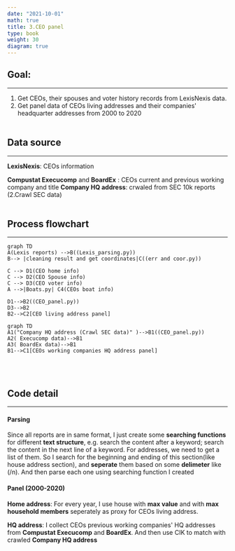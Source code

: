 ```yaml
---
date: "2021-10-01"
math: true
title: 3.CEO panel
type: book
weight: 30
diagram: true
---
```


## Goal:
---
1.  Get CEOs, their spouses and voter history records from LexisNexis data. 
2.  Get panel data of CEOs living addresses and their companies' headquarter addresses from 2000 to 2020
<br/><br/>

## Data source
---
**LexisNexis**: CEOs information

**Compustat Execucomp** and **BoardEx** : CEOs current and previous working company and title
**Company HQ address**: crwaled from SEC 10k reports (2.Crawl SEC data)
<br/><br/>

## Process flowchart
---
```mermaid
graph TD
A(Lexis reports) -->B((Lexis_parsing.py))
B--> |cleaning result and get coordinates|C((err and coor.py))

C --> D1(CEO home info)
C --> D2(CEO Spouse info)
C --> D3(CEO voter info)
A -->|Boats.py| C4(CEOs boat info)

D1-->B2((CEO_panel.py))
D3-->B2
B2-->C2[CEO living address panel]

```

```mermaid
graph TD
A1("Company HQ address (Crawl SEC data)" )-->B1((CEO_panel.py))
A2( Execucomp data)-->B1
A3( BoardEx data)-->B1
B1-->C1[CEOs working companies HQ address panel]
```
<br/><br/>

## Code detail
---
#### Parsing
Since all reports are in same format, I just create some **searching functions** for different **text structure**, e.g. search the content after a keyword; search the content in the next line of a keyword. For addresses, we need to get a list of them. So I search for the beginning and ending of this section(like house address section), and **seperate** them based on some **delimeter** like (/n). And then parse each one using searching function I created

#### Panel (2000-2020)
**Home address**: For every year, I use house with **max value** and with **max household members** seperately as proxy for CEOs living address. 

**HQ address**: I collect CEOs previous working companies' HQ addresses from **Compustat Execucomp** and **BoardEx**. And then use CIK to match with crawled **Company HQ address**